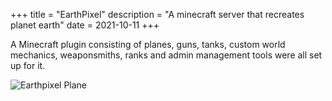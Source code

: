 +++
title = "EarthPixel"
description = "A minecraft server that recreates planet earth"
date = 2021-10-11
+++

A Minecraft plugin consisting of planes, guns, tanks, custom world mechanics, weaponsmiths, ranks and admin management tools were all set up for it.

![Earthpixel Plane](/pix/earthpixel.png)